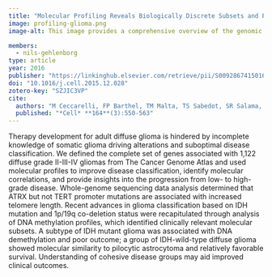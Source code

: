 ```yaml
---
title: "Molecular Profiling Reveals Biologically Discrete Subsets and Pathways of Progression in Diffuse Glioma"
image: profiling-glioma.png
image-alt: This image provides a comprehensive overview of the genomic and molecular characteristics of adult glioma, a type of brain tumor. It presents information on molecular subtypes, gene expression patterns, DNA methylation levels, survival rates, and other relevant clinical features. 

members:
  - nils-gehlenborg
type: article
year: 2016
publisher: "https://linkinghub.elsevier.com/retrieve/pii/S009286741501692X"
doi: "10.1016/j.cell.2015.12.028"
zotero-key: "SZJIC3VP"
cite:
  authors: "M Ceccarelli, FP Barthel, TM Malta, TS Sabedot, SR Salama, BA Murray, O Morozova, Y Newton, A Radenbaugh, SM Pagnotta, S Anjum, J Wang, G Manyam, P Zoppoli, S Ling, AA Rao, M Grifford, AD Cherniack, H Zhang, L Poisson, CG Carlotti, DPC Tirapelli, A Rao, T Mikkelsen, CC Lau, WKA Yung, R Rabadan, J Huse, DJ Brat, NL Lehman, JS Barnholtz-Sloan, S Zheng, K Hess, G Rao, M Meyerson, R Beroukhim, L Cooper, R Akbani, M Wrensch, D Haussler, KD Aldape, PW Laird, DH Gutmann, *The Cancer Genome Atlas Research Network* (incl. N Gehlenborg), H Noushmehr, A Iavarone, RGW Verhaak"
  published: "*Cell* **164**(3):550-563"
---
```

Therapy development for adult diffuse glioma is hindered by incomplete knowledge of somatic glioma driving alterations and suboptimal disease classification. We defined the complete set of genes associated with 1,122 diffuse grade II-III-IV gliomas from The Cancer Genome Atlas and used molecular profiles to improve disease classification, identify molecular correlations, and provide insights into the progression from low- to high-grade disease. Whole-genome sequencing data analysis determined that ATRX but not TERT promoter mutations are associated with increased telomere length. Recent advances in glioma classification based on IDH mutation and 1p/19q co-deletion status were recapitulated through analysis of DNA methylation profiles, which identified clinically relevant molecular subsets. A subtype of IDH mutant glioma was associated with DNA demethylation and poor outcome; a group of IDH-wild-type diffuse glioma showed molecular similarity to pilocytic astrocytoma and relatively favorable survival. Understanding of cohesive disease groups may aid improved clinical outcomes.